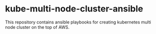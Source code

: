 # kube-multi-node-cluster-ansible
This repository contains ansible playbooks for creating kubernetes multi node cluster on the top of AWS. 

